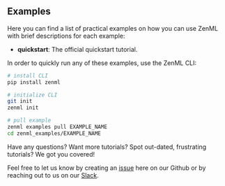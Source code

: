 ## Examples

Here you can find a list of practical examples on how you can use ZenML with brief descriptions for each example:

- **quickstart**: The official quickstart tutorial.

In order to quickly run any of these examples, use the ZenML CLI:

```bash
# install CLI
pip install zenml

# initialize CLI
git init
zenml init

# pull example
zenml examples pull EXAMPLE_NAME
cd zenml_examples/EXAMPLE_NAME
```

Have any questions? Want more tutorials? Spot out-dated, frustrating tutorials? We got you covered!

Feel free to let us know by creating an 
[issue](https://github.com/zenml-io/zenml/issues) here on our Github or by reaching out to us on our 
[Slack](https://zenml.io/slack-invite/). 